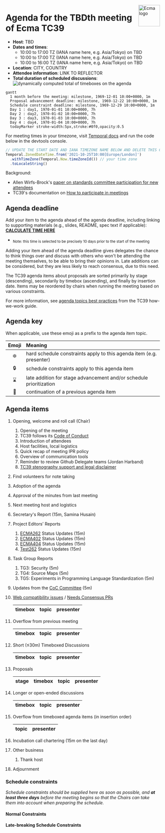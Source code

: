 <img src="../images/Ecma_RVB-003.jpg" align="right" height="70" alt="Ecma logo" /> <!-- markdownlint-disable-line MD041 -->

# Agenda for the TBDth meeting of Ecma TC39

- **Host**: TBD
- **Dates and times**:
  - 10:00 to 17:00 TZ (IANA name here, e.g. Asia/Tokyo) on TBD
  - 10:00 to 17:00 TZ (IANA name here, e.g. Asia/Tokyo) on TBD
  - 10:00 to 16:00 TZ (IANA name here, e.g. Asia/Tokyo) on TBD
- **Location**: CITY, COUNTRY
- **Attendee information**: LINK TO REFLECTOR
- **Total duration of scheduled discussions**: ![dynamically computed total of timeboxes on the agenda](https://tc39-agenda-time.deno.dev/YYYY/MM/) <!-- UPDATE YYYY AND MM -->

```mermaid
gantt
  1 month before the meeting: milestone, 1969-12-01 10:00+0000, 1m
  Proposal advancement deadline: milestone, 1969-12-22 10:00+0000, 1m
  Schedule constraint deadline: milestone, 1969-12-29 10:00+0000, 1m
  Day 1 : day1, 1970-01-01 10:00+0000, 7h
  Day 2 : day2, 1970-01-02 10:00+0000, 7h
  Day 3 : day3, 1970-01-03 10:00+0000, 7h
  Day 4 : day4, 1970-01-04 10:00+0000, 7h
  todayMarker stroke-width:5px,stroke:#0f0,opacity:0.5
```

For meeting times in your timezone, visit [Temporal docs](https://tc39.es/proposal-temporal/docs/) and run the code below in the devtools console.

```js
// UPDATE THE START DATE AND IANA TIMEZONE NAME BELOW AND DELETE THIS COMMENT
Temporal.ZonedDateTime.from('2021-10-25T10:00[Europe/London]')
  .withTimeZone(Temporal.Now.timeZoneId()) // your time zone
  .toLocaleString()
```

Background:

- Allen Wirfs-Brock's [paper on standards committee participation for new attendees](http://wirfs-brock.com/allen/files/papers/standpats-asianplop2016.pdf)
- TC39's documentation on [How to participate in meetings](https://github.com/tc39/how-we-work/blob/HEAD/how-to-participate-in-meetings.md)

## Agenda deadline

Add your item to the agenda ahead of the agenda deadline, including linking to supporting materials (e.g., slides, README, spec text if applicable): [**CALCULATE TIME HERE**](https://www.timeanddate.com/countdown/generic?p0=1440&iso=20000101T18&msg=TC39%20Submission%20deadline)

- <sub>Note: this time is selected to be precisely 10 days prior to the start of the meeting</sub>

Adding your item ahead of the agenda deadline gives delegates the chance to think things over and discuss with others who won't be attending the meeting themselves, to be able to bring their opinions in. Late additions can be considered, but they are less likely to reach consensus, due to this need.

The TC39 agenda items about proposals are sorted primarily by stage (descending), secondarily by timebox (ascending), and finally by insertion date. Items may be reordered by chairs when running the meeting based on various constraints.

For more information, see [agenda topics best practices](https://github.com/tc39/how-we-work/blob/main/agenda.md) from the TC39 how-we-work guide.

## Agenda key

When applicable, use these emoji as a prefix to the agenda item topic.

| Emoji | Meaning                                                              |
| :---: | :---                                                                 |
|  ❄️    | hard schedule constraints apply to this agenda item (e.g. presenter) |
|  🔒   | schedule constraints apply to this agenda item                       |
|  ⌛️   | late addition for stage advancement and/or schedule prioritization   |
|  🔁   | continuation of a previous agenda item                               |

## Agenda items

1. Opening, welcome and roll call (Chair)
    1. Opening of the meeting
    1. TC39 follows its [Code of Conduct](https://tc39.github.io/code-of-conduct/)
    1. Introduction of attendees
    1. Host facilities, local logistics
    1. Quick recap of meeting IPR policy
    1. Overview of communication tools
    1. Reminder to review Github Delegate teams (Jordan Harband)
    1. [TC39 stenography support and legal disclaimer](https://github.com/tc39/Reflector/blob/main/transcriptions.md)
1. Find volunteers for note taking
1. Adoption of the agenda
1. Approval of the minutes from last meeting
1. Next meeting host and logistics
1. Secretary's Report (15m, Samina Husain)
1. Project Editors’ Reports
    1. [ECMA262](https://github.com/tc39/ecma262) Status Updates (15m)
    1. [ECMA402](https://github.com/tc39/ecma402) Status Updates (15m)
    1. [ECMA404](https://www.ecma-international.org/publications/standards/Ecma-404.htm) Status Updates (15m)
    1. [Test262](https://github.com/tc39/test262) Status Updates (15m)
1. Task Group Reports
    <!-- 1. TG2: Internationalization (5m) - in practice, this is covered via the ECMA-402 project editors' report -->
    1. TG3: Security (5m)
    1. TG4: Source Maps (5m)
    1. TG5: Experiments in Programming Language Standardization (5m)
1. Updates from the [CoC Committee](https://tc39.es/code-of-conduct/#code-of-conduct-committee) (5m)
1. [Web compatibility issues](https://github.com/tc39/ecma262/issues?utf8=✓&q=is%3Aopen+label%3A%22web+reality%22+is%3Aissue) / [Needs Consensus PRs](https://github.com/tc39/ecma262/pulls?q=is%3Apr+is%3Aopen+label%3A%22needs+consensus%22)

    | timebox | topic | presenter |
    |:-------:|-------|-----------|

1. Overflow from previous meeting

    | timebox | topic | presenter |
    |:-------:|-------|-----------|

1. Short (≤30m) Timeboxed Discussions

    | timebox | topic | presenter |
    |:-------:|-------|-----------|

1. Proposals

    | stage | timebox | topic | presenter |
    |:-----:|:-------:|-------|-----------|

1. Longer or open-ended discussions

    | timebox | topic | presenter |
    |:-------:|-------|-----------|

1. Overflow from timeboxed agenda items (in insertion order)

    | topic | presenter |
    |-------|-----------|

1. Incubation call chartering (15m on the last day)

1. Other business
    1. Thank host
1. Adjournment

### Schedule constraints

*Schedule constraints should be supplied here as soon as possible, and **at least three days** before the meeting begins so that the Chairs can take them into account when preparing the schedule.*

<!-- DO NOT PUT YOUR CONSTRAINTS HERE! Put them in one of the next sections: either "Normal Constraints" or "Late-breaking Schedule Constraints" -->

<!-- Be specific! Provide a full name, date and time range that they will or will not be available, and which sessions they are trying to prioritize. Satisfaction not guaranteed, but more information is useful. Conflicting constraints honored on a first-come, first served basis. -->

#### Normal Constraints

<!-- Constraints supplied more than three days before the meeting should go here -->

#### Late-breaking Schedule Constraints

<!-- Constraints supplied less than three days before the meeting should go here -->
